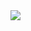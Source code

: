 <a href="#">
  <img align="right" src="https.github-readme-stats.vercel.app/api?username=你的用户名&count_private=true&show_icons=true" />
</a>
